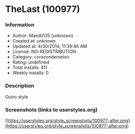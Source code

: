 # TheLast (100977)

### Information
- Author: Mandii135 (unknown)
- Created at: unknown
- Updated at: 4/30/2014, 11:39:46 AM
- License: NO-REDISTRIBUTION
- Category: corazondemelon
- Rating: undefined
- Total installs: 411
- Weekly installs: 0


### Description
Outro style


### Screenshots (links to userstyles.org)
![https://userstyles.org/style_screenshots/100977-after.png](https://userstyles.org/style_screenshots/100977-after.png)


